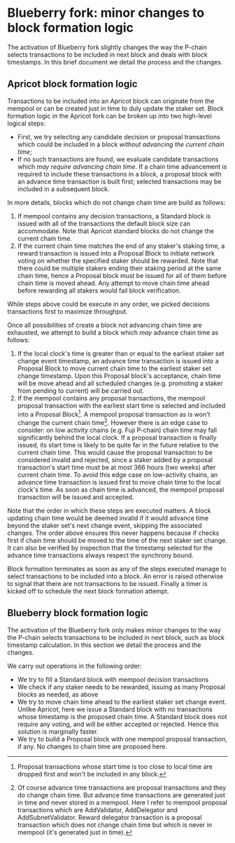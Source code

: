 # Blueberry fork: minor changes to block formation logic

The activation of Blueberry fork slightly changes the way the P-chain selects transactions to be included in next block and deals with block timestamps. In this brief document we detail the process and the changes.

## Apricot block formation logic

Transactions to be included into an Apricot block can originate from the mempool or can be created just in time to duly update the staker set. Block formation logic in the Apricot fork can be broken up into two high-level logical steps:

* First, we try selecting any candidate decision or proposal transactions which could be included in a block *without advancing the current chain time*;
* If no such transactions are found, we evaluate candidate transactions which *may require advancing chain time*. If a chain time advancement is required to include these transactions in a block, a proposal block with an advance time transaction is built first; selected transactions may be included in a subsequent block.

In more details, blocks which do not change chain time are build as follows:

1. If mempool contains any decision transactions, a Standard block is issued with all of the transactions the default block size can accommodate. Note that Apricot standard blocks do not change the current chain time.
2. If the current chain time matches the end of any staker's staking time, a reward transaction is issued into a Proposal Block to initiate network voting on whether the specified staker should be rewarded. Note that there could be multiple stakers ending their staking period at the same chain time, hence a Proposal block must be issued for all of them before chain time is moved ahead. Any attempt to move chain time ahead before rewarding all stakers would fail block verification.

While steps above could be execute in any order, we picked decisions transactions first to maximize throughput.

Once all possibilities of create a block not advancing chain time are exhausted, we attempt to build a block which *may* advance chain time as follows:

1. If the local clock's time is greater than or equal to the earliest staker set change event timestamp, an advance time transaction is issued into a Proposal Block to move current chain time to the earliest staker set change timestamp. Upon this Proposal block's acceptance, chain time will be move ahead and all scheduled changes (e.g. promoting a staker from pending to current) will be carried out.
2. If the mempool contains any proposal transactions, the mempool proposal transaction with the earliest start time is selected and included into a Proposal Block[^1]. A mempool proposal transaction as is won't change the current chain time[^2]. However there is an edge case to consider: on low activity chains (e.g. Fuji P-chain) chain time may fall significantly behind the local clock. If a proposal transaction is finally issued, its start time is likely to be quite far in the future relative to the current chain time. This would cause the proposal transaction to be considered invalid and rejected, since a staker added by a proposal transaction's start time must be at most 366 hours (two weeks) after current chain time. To avoid this edge case on low-activity chains, an advance time transaction is issued first to move chain time to the local clock's time. As soon as chain time is advanced, the mempool proposal transaction will be issued and accepted.

Note that the order in which these steps are executed matters. A block updating chain time would be deemed invalid if it would advance time beyond the staker set's next change event, skipping the associated changes. The order above ensures this never happens because if checks first if chain time should be moved to the time of the next staker set change. It can also be verified by inspection that the timestamp selected for the advance time transactions always respect the synchrony bound.

Block formation terminates as soon as any of the steps executed manage to select transactions to be included into a block. An error is raised otherwise to signal that there are not transactions to be issued. Finally a timer is kicked off to schedule the next block formation attempt.

## Blueberry block formation logic

The activation of the Blueberry fork only makes minor changes to the way the P-chain selects transactions to be included in next block, such as block timestamp calculation. In this section we detail the process and the changes.

We carry out operations in the following order:

* We try to fill a Standard block with mempool decision transactions
* We check if any staker needs to be rewarded, issuing as many Proposal blocks as needed, as above
* We try to move chain time ahead to the earliest staker set change event. Unlike Apricot, here we issue a Standard block with no transactions whose timestamp is the proposed chain time. A Standard block does not require any voting, and will be either accepted or rejected. Hence this solution is marginally faster.
* We try to build a Proposal block with one mempool proposal transaction, if any. No changes to chain time are proposed here.

[^1]: Proposal transactions whose start time is too close to local time are dropped first and won't be included in any block.
[^2]: Of course advance time transactions are proposal transactions and they do change chain time. But advance time transactions are generated just in time and never stored in a mempool. Here I refer to mempool proposal transactions which are AddValidator, AddDelegator and AddSubnetValidator. Reward delegator transaction is a proposal transaction which does not change chain time but which is never in mempool (it's generated just in time).
